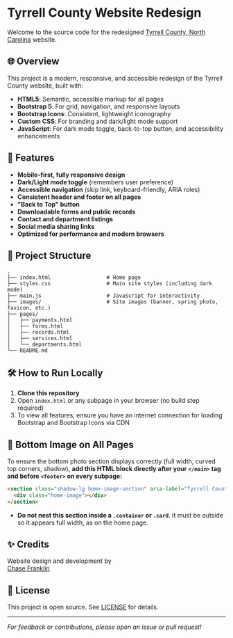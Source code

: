 # Tyrrell County Website Redesign

Welcome to the source code for the redesigned [Tyrrell County, North Carolina](https://tyrrellcounty.org/) website.

## 🌐 Overview

This project is a modern, responsive, and accessible redesign of the Tyrrell County website, built with:

- **HTML5**: Semantic, accessible markup for all pages
- **Bootstrap 5**: For grid, navigation, and responsive layouts
- **Bootstrap Icons**: Consistent, lightweight iconography
- **Custom CSS**: For branding and dark/light mode support
- **JavaScript**: For dark mode toggle, back-to-top button, and accessibility enhancements

## 🚀 Features

- **Mobile-first, fully responsive design**
- **Dark/Light mode toggle** (remembers user preference)
- **Accessible navigation** (skip link, keyboard-friendly, ARIA roles)
- **Consistent header and footer on all pages**
- **"Back to Top" button**
- **Downloadable forms and public records**
- **Contact and department listings**
- **Social media sharing links**
- **Optimized for performance and modern browsers**

## 📁 Project Structure

```
.
├── index.html                  # Home page
├── styles.css                  # Main site styles (including dark mode)
├── main.js                     # JavaScript for interactivity
├── images/                     # Site images (banner, spring photo, favicon, etc.)
├── pages/
│   ├── payments.html
│   ├── forms.html
│   ├── records.html
│   ├── services.html
│   └── departments.html
└── README.md
```

## 🛠️ How to Run Locally

1. **Clone this repository**
2. Open `index.html` or any subpage in your browser (no build step required)
3. To view all features, ensure you have an internet connection for loading Bootstrap and Bootstrap Icons via CDN

## 📸 Bottom Image on All Pages

To ensure the bottom photo section displays correctly (full width, curved top corners, shadow), **add this HTML block directly after your `</main>` tag and before `<footer>` on every subpage:**

```html
<section class="shadow-lg home-image-section" aria-label="Tyrrell County Offices in spring">
  <div class="home-image"></div>
</section>
```

- **Do not nest this section inside a `.container` or `.card`**. It must be outside so it appears full width, as on the home page.

## ✨ Credits

Website design and development by  
[Chase Franklin](https://chase-franklin.com/)

## 📄 License

This project is open source. See [LICENSE](LICENSE) for details.

---

*For feedback or contributions, please open an issue or pull request!*